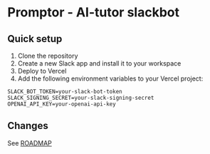 # Promptor - AI-tutor slackbot

## Quick setup

1. Clone the repository
2. Create a new Slack app and install it to your workspace
3. Deploy to Vercel
4. Add the following environment variables to your Vercel project:

```
SLACK_BOT_TOKEN=your-slack-bot-token
SLACK_SIGNING_SECRET=your-slack-signing-secret
OPENAI_API_KEY=your-openai-api-key
```

## Changes

See [ROADMAP](ROADMAP.md)
